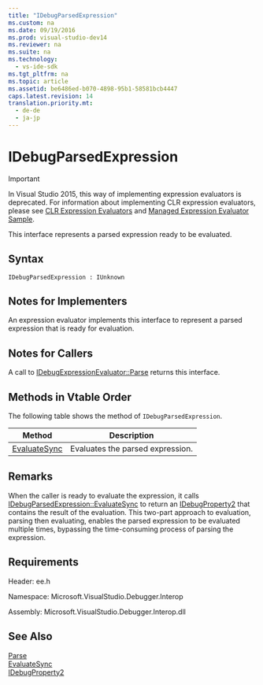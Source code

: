 ```yaml
---
title: "IDebugParsedExpression"
ms.custom: na
ms.date: 09/19/2016
ms.prod: visual-studio-dev14
ms.reviewer: na
ms.suite: na
ms.technology: 
  - vs-ide-sdk
ms.tgt_pltfrm: na
ms.topic: article
ms.assetid: be6486ed-b070-4898-95b1-58581bcb4447
caps.latest.revision: 14
translation.priority.mt: 
  - de-de
  - ja-jp
---
```

# IDebugParsedExpression
> [!IMPORTANT]
>  In Visual Studio 2015, this way of implementing expression evaluators is deprecated. For information about implementing CLR expression evaluators, please see [CLR Expression Evaluators](https://github.com/Microsoft/ConcordExtensibilitySamples/wiki/CLR-Expression-Evaluators) and [Managed Expression Evaluator Sample](https://github.com/Microsoft/ConcordExtensibilitySamples/wiki/Managed-Expression-Evaluator-Sample).  
  
 This interface represents a parsed expression ready to be evaluated.  
  
## Syntax  
  
```  
IDebugParsedExpression : IUnknown  
```  
  
## Notes for Implementers  
 An expression evaluator implements this interface to represent a parsed expression that is ready for evaluation.  
  
## Notes for Callers  
 A call to [IDebugExpressionEvaluator::Parse](../vs140/IDebugExpressionEvaluator--Parse.md) returns this interface.  
  
## Methods in Vtable Order  
 The following table shows the method of `IDebugParsedExpression`.  
  
|Method|Description|  
|------------|-----------------|  
|[EvaluateSync](../vs140/IDebugParsedExpression--EvaluateSync.md)|Evaluates the parsed expression.|  
  
## Remarks  
 When the caller is ready to evaluate the expression, it calls [IDebugParsedExpression::EvaluateSync](../vs140/IDebugParsedExpression--EvaluateSync.md) to return an [IDebugProperty2](../vs140/IDebugProperty2.md) that contains the result of the evaluation. This two-part approach to evaluation, parsing then evaluating, enables the parsed expression to be evaluated multiple times, bypassing the time-consuming process of parsing the expression.  
  
## Requirements  
 Header: ee.h  
  
 Namespace: Microsoft.VisualStudio.Debugger.Interop  
  
 Assembly: Microsoft.VisualStudio.Debugger.Interop.dll  
  
## See Also  
 [Parse](../vs140/IDebugExpressionEvaluator--Parse.md)   
 [EvaluateSync](../vs140/IDebugParsedExpression--EvaluateSync.md)   
 [IDebugProperty2](../vs140/IDebugProperty2.md)